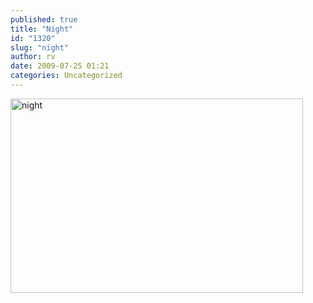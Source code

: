 ```yaml
---
published: true
title: "Night"
id: "1320"
slug: "night"
author: rv
date: 2009-07-25 01:21
categories: Uncategorized
---
```

<a href="https://s3.amazonaws.com/cfwblog/uploads/2009/07/night.jpg"><img class="aligncenter size-full wp-image-1322" title="night" src="https://s3.amazonaws.com/cfwblog/uploads/2009/07/night.jpg" alt="night" width="468" height="311" /></a>